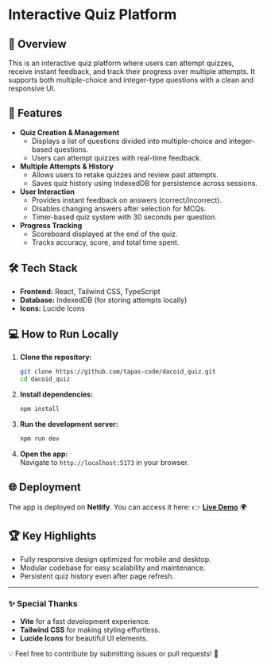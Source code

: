 # **Interactive Quiz Platform**

## 🚀 **Overview**
This is an interactive quiz platform where users can attempt quizzes, receive instant feedback, and track their progress over multiple attempts. It supports both multiple-choice and integer-type questions with a clean and responsive UI.

## 🎯 **Features**
- **Quiz Creation & Management**
  - Displays a list of questions divided into multiple-choice and integer-based questions.
  - Users can attempt quizzes with real-time feedback.
- **Multiple Attempts & History**
  - Allows users to retake quizzes and review past attempts.
  - Saves quiz history using IndexedDB for persistence across sessions.
- **User Interaction**
  - Provides instant feedback on answers (correct/incorrect).
  - Disables changing answers after selection for MCQs.
  - Timer-based quiz system with 30 seconds per question.
- **Progress Tracking**
  - Scoreboard displayed at the end of the quiz.
  - Tracks accuracy, score, and total time spent.

## 🛠 **Tech Stack**
- **Frontend:** React, Tailwind CSS, TypeScript  
- **Database:** IndexedDB (for storing attempts locally)  
- **Icons:** Lucide Icons  

## 💻 **How to Run Locally**
1. **Clone the repository:**  
   ```bash
   git clone https://github.com/tapas-code/dacoid_quiz.git
   cd dacoid_quiz
   ```  
2. **Install dependencies:**  
   ```bash
   npm install
   ```  
3. **Run the development server:**  
   ```bash
   npm run dev
   ```  
4. **Open the app:**  
   Navigate to `http://localhost:5173` in your browser.

## 🌐 Deployment
The app is deployed on **Netlify**. You can access it here:
👉 **[Live Demo](https://dacoid_quiz.netlify.app/)** 🌍

## 🏆 Key Highlights

- Fully responsive design optimized for mobile and desktop.
- Modular codebase for easy scalability and maintenance.
- Persistent quiz history even after page refresh.

---

### ✨ Special Thanks
- **Vite** for a fast development experience.
- **Tailwind CSS** for making styling effortless.
- **Lucide Icons** for beautiful UI elements.

💡 Feel free to contribute by submitting issues or pull requests! 🚀
